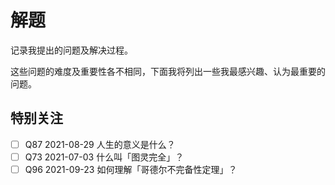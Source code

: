 # 解题

记录我提出的问题及解决过程。

这些问题的难度及重要性各不相同，下面我将列出一些我最感兴趣、认为最重要的问题。

## 特别关注

- [ ] Q87 2021-08-29 人生的意义是什么？
- [ ] Q73 2021-07-03 什么叫「图灵完全」？
- [ ] Q96 2021-09-23 如何理解「哥德尔不完备性定理」？
